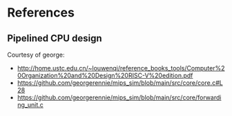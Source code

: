 # References

## Pipelined CPU design

Courtesy of george:

- http://home.ustc.edu.cn/~louwenqi/reference_books_tools/Computer%20Organization%20and%20Design%20RISC-V%20edition.pdf
- https://github.com/georgerennie/mips_sim/blob/main/src/core/core.c#L28
- https://github.com/georgerennie/mips_sim/blob/main/src/core/forwarding_unit.c